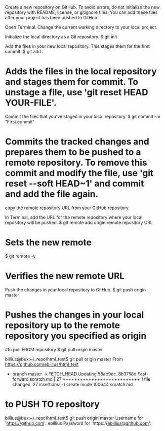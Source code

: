 Create a new repository on GitHub. To avoid errors, do not initialize the new repository with README, license, or gitignore files. You can add these files after your project has been pushed to GitHub.

Open Terminal.
Change the current working directory to your local project.

Initialize the local directory as a Git repository.
$ git init

Add the files in your new local repository. This stages them for the first commit.
$ git add .
# Adds the files in the local repository and stages them for commit. To unstage a file, use 'git reset HEAD YOUR-FILE'.

Commit the files that you've staged in your local repository.
$ git commit -m "First commit"
# Commits the tracked changes and prepares them to be pushed to a remote repository. To remove this commit and modify the file, use 'git reset --soft HEAD~1' and commit and add the file again.

copy the remote repository URL from your GitHub repository

In Terminal, add the URL for the remote repository where your local repository will be pushed.
$ git remote add origin remote repository URL
# Sets the new remote
$ git remote -v
# Verifies the new remote URL

Push the changes in your local repository to GitHub.
$ git push origin master
# Pushes the changes in your local repository up to the remote repository you specified as origin



#to pull FROM repository
$ git pull origin master

billius@bux:~/_repo/html_test$ git pull origin master
From https://github.com/ebillius/html_test
 * branch            master     -> FETCH_HEAD
Updating 58ab9ec..8b3758d
Fast-forward
 scratch.md | 27 +++++++++++++++++++++++++++
 1 file changed, 27 insertions(+)
 create mode 100644 scratch.md


# to PUSH TO repository
billius@bux:~/_repo/html_test$ git push origin master
Username for 'https://github.com': ebillius
Password for 'https://ebillius@github.com': 
